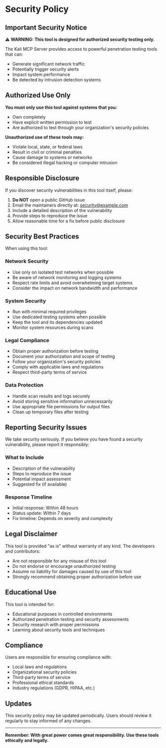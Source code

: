# Security Policy

## Important Security Notice

⚠️ **WARNING: This tool is designed for authorized security testing only.**

The Kali MCP Server provides access to powerful penetration testing tools that can:
- Generate significant network traffic
- Potentially trigger security alerts
- Impact system performance
- Be detected by intrusion detection systems

## Authorized Use Only

**You must only use this tool against systems that you:**
- Own completely
- Have explicit written permission to test
- Are authorized to test through your organization's security policies

**Unauthorized use of these tools may:**
- Violate local, state, or federal laws
- Result in civil or criminal penalties
- Cause damage to systems or networks
- Be considered illegal hacking or computer intrusion

## Responsible Disclosure

If you discover security vulnerabilities in this tool itself, please:

1. **Do NOT** open a public GitHub issue
2. Email the maintainers directly at: security@example.com
3. Include a detailed description of the vulnerability
4. Provide steps to reproduce the issue
5. Allow reasonable time for a fix before public disclosure

## Security Best Practices

When using this tool:

### Network Security
- Use only on isolated test networks when possible
- Be aware of network monitoring and logging systems
- Respect rate limits and avoid overwhelming target systems
- Consider the impact on network bandwidth and performance

### System Security
- Run with minimal required privileges
- Use dedicated testing systems when possible
- Keep the tool and its dependencies updated
- Monitor system resources during scans

### Legal Compliance
- Obtain proper authorization before testing
- Document your authorization and scope of testing
- Follow your organization's security policies
- Comply with applicable laws and regulations
- Respect third-party terms of service

### Data Protection
- Handle scan results and logs securely
- Avoid storing sensitive information unnecessarily
- Use appropriate file permissions for output files
- Clean up temporary files after testing

## Reporting Security Issues

We take security seriously. If you believe you have found a security vulnerability, please report it responsibly:

### What to Include
- Description of the vulnerability
- Steps to reproduce the issue
- Potential impact assessment
- Suggested fix (if available)

### Response Timeline
- Initial response: Within 48 hours
- Status update: Within 7 days
- Fix timeline: Depends on severity and complexity

## Legal Disclaimer

This tool is provided "as is" without warranty of any kind. The developers and contributors:

- Are not responsible for any misuse of this tool
- Do not endorse or encourage unauthorized testing
- Assume no liability for damages caused by use of this tool
- Strongly recommend obtaining proper authorization before use

## Educational Use

This tool is intended for:
- Educational purposes in controlled environments
- Authorized penetration testing and security assessments
- Security research with proper permissions
- Learning about security tools and techniques

## Compliance

Users are responsible for ensuring compliance with:
- Local laws and regulations
- Organizational security policies
- Third-party terms of service
- Professional ethical standards
- Industry regulations (GDPR, HIPAA, etc.)

## Updates

This security policy may be updated periodically. Users should review it regularly to stay informed of any changes.

---

**Remember: With great power comes great responsibility. Use these tools ethically and legally.**
